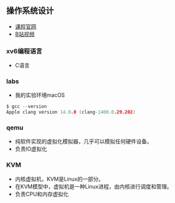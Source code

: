 ## 操作系统设计
- [课程官网](https://pdos.csail.mit.edu/6.828/2020/schedule.html)
- [B站视频](https://www.bilibili.com/video/BV19k4y1C7kA/?spm_id_from=333.999.0.0&vd_source=e9f1ced96b267a4bc02ec41ca31d850a)

### xv6编程语言
- C语言
### labs
- 我的实验环境macOS
```c
$ gcc --version
Apple clang version 14.0.0 (clang-1400.0.29.202)
```
### qemu
- 纯软件实现的虚拟化模拟器，几乎可以模拟任何硬件设备。
- 负责IO虚拟化
### KVM
- 内核虚拟机，KVM是Linux的一部分。
- 在KVM模型中，虚拟机是一种Linux进程，由内核进行调度和管理。
- 负责CPU和内存虚拟化